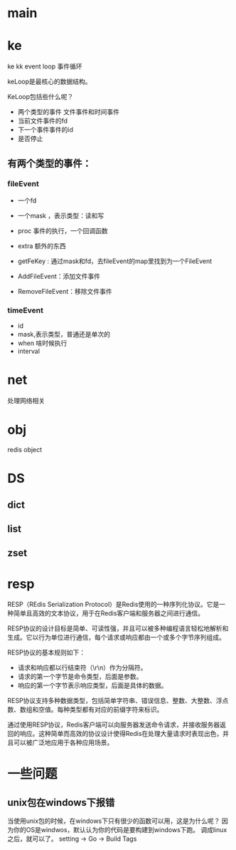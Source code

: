 # main



# ke

ke
kk event loop 事件循环

keLoop是最核心的数据结构。

KeLoop包括些什么呢？
- 两个类型的事件  文件事件和时间事件
- 当前文件事件的fd
- 下一个事件事件的id
- 是否停止

## 有两个类型的事件：
### fileEvent
- 一个fd
- 一个mask ，表示类型：读和写
- proc 事件的执行，一个回调函数
- extra  额外的东西


- getFeKey : 通过mask和fd，去fileEvent的map里找到为一个FileEvent
- AddFileEvent：添加文件事件
- RemoveFileEvent：移除文件事件




### timeEvent
- id
- mask,表示类型，普通还是单次的
- when   啥时候执行
- interval



# net

处理网络相关

# obj

redis object

# DS

## dict

## list

## zset


# resp
RESP（REdis Serialization Protocol）是Redis使用的一种序列化协议。它是一种简单且高效的文本协议，用于在Redis客户端和服务器之间进行通信。

RESP协议的设计目标是简单、可读性强，并且可以被多种编程语言轻松地解析和生成。它以行为单位进行通信，每个请求或响应都由一个或多个字节序列组成。

RESP协议的基本规则如下：
- 请求和响应都以行结束符（\r\n）作为分隔符。
- 请求的第一个字节是命令类型，后面是参数。
- 响应的第一个字节表示响应类型，后面是具体的数据。

RESP协议支持多种数据类型，包括简单字符串、错误信息、整数、大整数、浮点数、数组和空值。每种类型都有对应的前缀字符来标识。

通过使用RESP协议，Redis客户端可以向服务器发送命令请求，并接收服务器返回的响应。这种简单而高效的协议设计使得Redis在处理大量请求时表现出色，并且可以被广泛地应用于各种应用场景。


# 一些问题

## unix包在windows下报错

当使用unix包的时候，在windows下只有很少的函数可以用，这是为什么呢？
因为你的OS是windwos，默认认为你的代码是要构建到windows下跑。
调成linux之后，就可以了。  setting -> Go -> Build Tags



